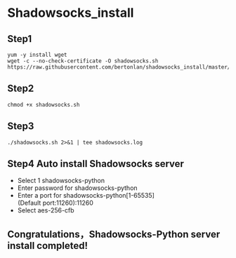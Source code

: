 # Shadowsocks_install
## Step1
```
yum -y install wget
wget -c --no-check-certificate -O shadowsocks.sh https://raw.githubusercontent.com/bertonlan/shadowsocks_install/master/shadowsocks.sh
```
## Step2
```
chmod +x shadowsocks.sh
```
## Step3
```
./shadowsocks.sh 2>&1 | tee shadowsocks.log
```
## Step4 Auto install Shadowsocks server
- Select 1 shadowsocks-python
- Enter password for shadowsocks-python
- Enter a port for shadowsocks-python[1-65535]  
(Default port:11260):11260
- Select aes-256-cfb
## Congratulations，Shadowsocks-Python server install completed! 
